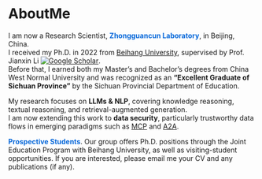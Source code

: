 AboutMe
======

I am now a Research Scientist, **<span style="color:#0969da;">Zhongguancun Laboratory</span>**, in Beijing, China.  
I received my Ph.D. in 2022 from <span style="color:#0969da;">[Beihang University](https://www.buaa.edu.cn/)</span>, supervised by Prof. Jianxin Li [![Google Scholar](https://img.shields.io/badge/scholar-14000%2B-blue?logo=googlescholar)](https://scholar.google.com/citations?user=EY2lqD0AAAAJ&hl=zh-CN&oi=ao).  
Before that, I earned both my Master’s and Bachelor’s degrees from China West Normal University and was recognized as an **“Excellent Graduate of Sichuan Province”** by the Sichuan Provincial Department of Education.

My research focuses on **LLMs & NLP**, covering knowledge reasoning, textual reasoning, and retrieval-augmented generation.  
I am now extending this work to **data security**, particularly trustworthy data flows in emerging paradigms such as <span style="color:#0969da;">[MCP](https://modelcontextprotocol.io/introduction)</span> and <span style="color:#0969da;">[A2A](https://developers.googleblog.com/en/a2a-a-new-era-of-agent-interoperability/)</span>.

**<span style="color:#0969da;">Prospective Students</span>**. Our group offers Ph.D. positions through the Joint Education Program with Beihang University, as well as visiting-student opportunities. If you are interested, please email me your CV and any publications (if any).
